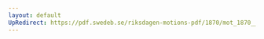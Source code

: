 ```yaml
---
layout: default
UpRedirect: https://pdf.swedeb.se/riksdagen-motions-pdf/1870/mot_1870__fk__00029/mot_1870__fk__00029_002.pdf
---
```

